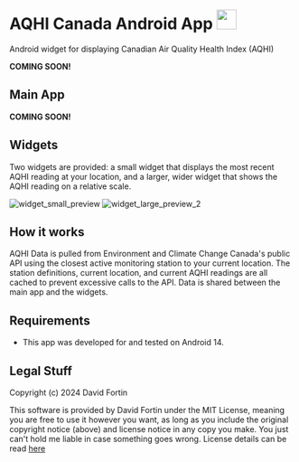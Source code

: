 # AQHI Canada Android App <img src="https://github.com/user-attachments/assets/2aa9f5e2-b4b7-4dc5-a3df-0d04fb6171a7" height="35"/>

Android widget for displaying Canadian Air Quality Health Index (AQHI)

**COMING SOON!**

## Main App

**COMING SOON!**

## Widgets

Two widgets are provided: a small widget that displays the most recent AQHI reading at your location, and a larger, wider widget that shows the AQHI reading on a relative scale.

![widget_small_preview](https://github.com/user-attachments/assets/fbf4306c-1aaa-408e-9ac9-44a6876de35a)
![widget_large_preview_2](https://github.com/user-attachments/assets/e3dbb23d-6a0d-44bb-a27d-07b3fa2a09d3)


## How it works

AQHI Data is pulled from Environment and Climate Change Canada's public API using the closest active monitoring station to your current location. The station definitions, current location, and current AQHI readings are all cached to prevent excessive calls to the API. Data is shared between the main app and the widgets.

## Requirements
- This app was developed for and tested on Android 14. 

## Legal Stuff

Copyright (c) 2024 David Fortin

This software is provided by David Fortin under the MIT License, meaning you are free to use it however you want, as long as you include the original copyright notice (above) and license notice in any copy you make. You just can't hold me liable in case something goes wrong. License details can be read [here](https://github.com/dbeaudoinfortin/AQHIWidget?tab=MIT-1-ov-file)
